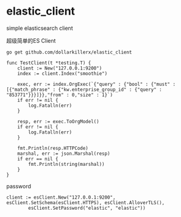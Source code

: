 # elastic_client
simple elasticsearch client

超级简单的ES Client

`go get github.com/dollarkillerx/elastic_client`

``` 
func TestClient(t *testing.T) {
	client := New("127.0.0.1:9200")
	index := client.Index("smoothie")

	exec, err := index.OrgExec(`{"query" : {"bool" : {"must" : [{"match_phrase" : {"kw.enterprise_group_id" : {"query" : "853771"}}}]}},"from" : 0,"size" : 1}`)
	if err != nil {
		log.Fatalln(err)
	}

	resp, err := exec.ToOrgModel()
	if err != nil {
		log.Fatalln(err)
	}

	fmt.Println(resp.HTTPCode)
	marshal, err := json.Marshal(resp)
	if err == nil {
		fmt.Println(string(marshal))
	}
}
```


password
``` 
client := esClient.New("127.0.0.1:9200", esClient.SetSchema(esClient.HTTPS), esClient.AlloverTLS(),
		esClient.SetPassword("elastic", "elastic"))
```
